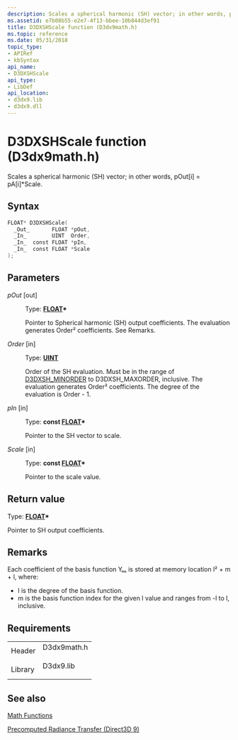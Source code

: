 ```yaml
---
description: Scales a spherical harmonic (SH) vector; in other words, pOut\[i\] = pA\[i\]\*Scale.
ms.assetid: e7b08b55-e2e7-4f13-bbee-10b844d3ef91
title: D3DXSHScale function (D3dx9math.h)
ms.topic: reference
ms.date: 05/31/2018
topic_type: 
- APIRef
- kbSyntax
api_name: 
- D3DXSHScale
api_type: 
- LibDef
api_location: 
- d3dx9.lib
- d3dx9.dll
---
```


# D3DXSHScale function (D3dx9math.h)

Scales a spherical harmonic (SH) vector; in other words, pOut\[i\] = pA\[i\]\*Scale.

## Syntax


```C++
FLOAT* D3DXSHScale(
  _Out_       FLOAT *pOut,
  _In_        UINT  Order,
  _In_  const FLOAT *pIn,
  _In_  const FLOAT *Scale
);
```



## Parameters

<dl> <dt>

*pOut* \[out\]
</dt> <dd>

Type: **[**FLOAT**](../winprog/windows-data-types.md)\***

Pointer to Spherical harmonic (SH) output coefficients. The evaluation generates Order² coefficients. See Remarks.

</dd> <dt>

*Order* \[in\]
</dt> <dd>

Type: **[**UINT**](../winprog/windows-data-types.md)**

Order of the SH evaluation. Must be in the range of [D3DXSH\_MINORDER](other-d3dx-constants.md) to D3DXSH\_MAXORDER, inclusive. The evaluation generates Order² coefficients. The degree of the evaluation is Order - 1.

</dd> <dt>

*pIn* \[in\]
</dt> <dd>

Type: **const [**FLOAT**](../winprog/windows-data-types.md)\***

Pointer to the SH vector to scale.

</dd> <dt>

*Scale* \[in\]
</dt> <dd>

Type: **const [**FLOAT**](../winprog/windows-data-types.md)\***

Pointer to the scale value.

</dd> </dl>

## Return value

Type: **[**FLOAT**](../winprog/windows-data-types.md)\***

Pointer to SH output coefficients.

## Remarks

Each coefficient of the basis function Yₗₘ is stored at memory location l² + m + l, where:

-   l is the degree of the basis function.
-   m is the basis function index for the given l value and ranges from -l to l, inclusive.

## Requirements



|                    |                                                                                        |
|--------------------|----------------------------------------------------------------------------------------|
| Header<br/>  | <dl> <dt>D3dx9math.h</dt> </dl> |
| Library<br/> | <dl> <dt>D3dx9.lib</dt> </dl>   |



## See also

<dl> <dt>

[Math Functions](dx9-graphics-reference-d3dx-functions-math.md)
</dt> <dt>

[Precomputed Radiance Transfer (Direct3D 9)](precomputed-radiance-transfer.md)
</dt> </dl>

 

 
